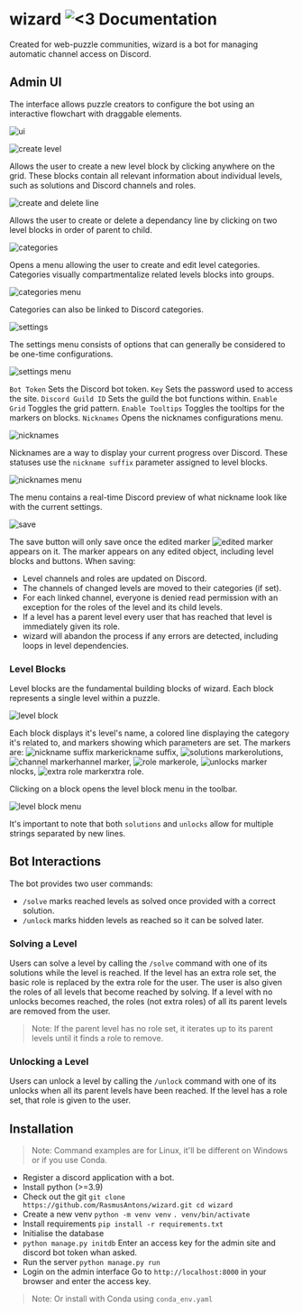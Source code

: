 # wizard ![<3](https://cdn.discordapp.com/attachments/607727243346837525/937686164104691743/wizard.png) Documentation
Created for web-puzzle communities, wizard is a bot for managing automatic channel access on Discord.

## Admin UI
The interface allows puzzle creators to configure the bot using an interactive flowchart with draggable elements.

![ui](https://cdn.discordapp.com/attachments/513014307978739714/937689338903404564/unknown.png)

![create level](https://cdn.discordapp.com/attachments/513014307978739714/937692245992280074/unknown.png)

Allows the user to create a new level block by clicking anywhere on the grid.
These blocks contain all relevant information about individual levels, such as solutions and Discord channels and roles.

![create and delete line](https://cdn.discordapp.com/attachments/513014307978739714/937692958159949844/unknown.png)

Allows the user to create or delete a dependancy line by clicking on two level blocks in order of parent to child.

![categories](https://cdn.discordapp.com/attachments/513014307978739714/937695801537363978/unknown.png)

Opens a menu allowing the user to create and edit level categories. Categories visually compartmentalize related levels blocks into groups.

![categories menu](https://cdn.discordapp.com/attachments/513014307978739714/937715012011720744/unknown.png)

Categories can also be linked to Discord categories.

![settings](https://cdn.discordapp.com/attachments/513014307978739714/937698230278447124/unknown.png)

The settings menu consists of options that can generally be considered to be one-time configurations.

![settings menu](https://cdn.discordapp.com/attachments/513014307978739714/937699088697294938/unknown.png)

`Bot Token` Sets the Discord bot token.
`Key` Sets the password used to access the site.
`Discord Guild ID` Sets the guild the bot functions within.
`Enable Grid` Toggles the grid pattern.
`Enable Tooltips` Toggles the tooltips for the markers on blocks.
`Nicknames` Opens the nicknames configurations menu.

![nicknames](https://cdn.discordapp.com/attachments/513014307978739714/937701310785024000/unknown.png)

Nicknames are a way to display your current progress over Discord. These statuses use the `nickname suffix` parameter assigned to level blocks.

![nicknames menu](https://cdn.discordapp.com/attachments/513014307978739714/937701375054323772/unknown.png)

The menu contains a real-time Discord preview of what nickname look like with the current settings.

![save](https://cdn.discordapp.com/attachments/513014307978739714/937702495873036328/unknown.png)

The save button will only save once the edited marker ![edited marker](https://cdn.discordapp.com/attachments/513014307978739714/937702781387673620/edited.png) appears on it.
The marker appears on any edited object, including level blocks and buttons.
When saving:
- Level channels and roles are updated on Discord.
- The channels of changed levels are moved to their categories (if set).
- For each linked channel, everyone is denied read permission with an exception for the roles of the level and its child levels.
- If a level has a parent level every user that has reached that level is immediately given its role.
- wizard will abandon the process if any errors are detected, including loops in level dependencies.

### Level Blocks
Level blocks are the fundamental building blocks of wizard. Each block represents a single level within a puzzle.

![level block](https://cdn.discordapp.com/attachments/513014307978739714/937704666509242458/unknown.png)

Each block displays it's level's name, a colored line displaying the category it's related to, and markers showing which parameters are set.
The markers are: ![nickname suffix marker](https://cdn.discordapp.com/attachments/513014307978739714/937707398381068348/unknown.png)ickname suffix,
![solutions marker](https://cdn.discordapp.com/attachments/513014307978739714/937707398817284126/unknown.png)olutions,
![channel marker](https://cdn.discordapp.com/attachments/513014307978739714/937707399094083635/unknown.png)hannel marker,
![role marker](https://cdn.discordapp.com/attachments/513014307978739714/937707399324790824/unknown.png)ole,
![unlocks marker](https://cdn.discordapp.com/attachments/513014307978739714/937707399538692106/unknown.png)nlocks,
![extra role marker](https://cdn.discordapp.com/attachments/513014307978739714/937707399719059486/unknown.png)xtra role.

Clicking on a block opens the level block menu in the toolbar.

![level block menu](https://cdn.discordapp.com/attachments/513014307978739714/937708812838785074/unknown.png)

It's important to note that both `solutions` and `unlocks` allow for multiple strings separated by new lines.

## Bot Interactions
The bot provides two user commands:
- `/solve` marks reached levels as solved once provided with a correct solution.
- `/unlock` marks hidden levels as reached so it can be solved later.

### Solving a Level
Users can solve a level by calling the `/solve` command with one of its solutions while the level is reached. If the level has an extra role set, the basic role is replaced by the extra role for the user. The user is also given the roles of all levels that become reached by solving. If a level with no unlocks becomes reached, the roles (not extra roles) of all its parent levels are removed from the user.
> Note: If the parent level has no role set, it iterates up to its parent levels until it finds a role to remove.

### Unlocking a Level
Users can unlock a level by calling the `/unlock` command with one of its unlocks when all its parent levels have been reached. If the level has a role set, that role is given to the user.

## Installation
> Note: Command examples are for Linux, it'll be different on Windows or if you use Conda.
- Register a discord application with a bot.
- Install python (>=3.9)
- Check out the git `git clone https://github.com/RasmusAntons/wizard.git cd wizard`
- Create a new venv `python -m venv venv` `. venv/bin/activate`
- Install requirements `pip install -r requirements.txt`
- Initialise the database
- `python manage.py initdb` Enter an access key for the admin site and discord bot token whan asked.
- Run the server `python manage.py run`
- Login on the admin interface Go to `http://localhost:8000` in your browser and enter the access key.
> Note: Or install with Conda using `conda_env.yaml`



